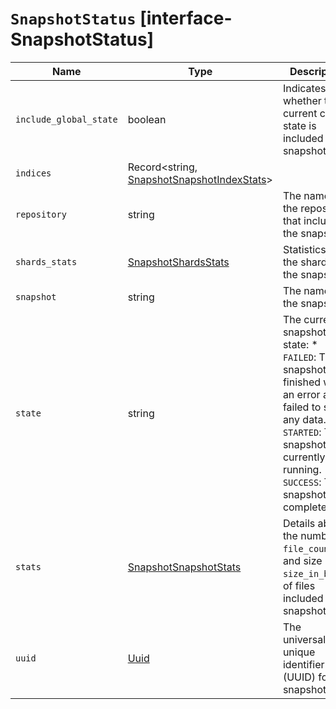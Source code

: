 # `SnapshotStatus` [interface-SnapshotStatus]

| Name | Type | Description |
| - | - | - |
| `include_global_state` | boolean | Indicates whether the current cluster state is included in the snapshot. |
| `indices` | Record<string, [SnapshotSnapshotIndexStats](./SnapshotSnapshotIndexStats.md)> | &nbsp; |
| `repository` | string | The name of the repository that includes the snapshot. |
| `shards_stats` | [SnapshotShardsStats](./SnapshotShardsStats.md) | Statistics for the shards in the snapshot. |
| `snapshot` | string | The name of the snapshot. |
| `state` | string | The current snapshot state: * `FAILED`: The snapshot finished with an error and failed to store any data. * `STARTED`: The snapshot is currently running. * `SUCCESS`: The snapshot completed. |
| `stats` | [SnapshotSnapshotStats](./SnapshotSnapshotStats.md) | Details about the number ( `file_count`) and size ( `size_in_bytes`) of files included in the snapshot. |
| `uuid` | [Uuid](./Uuid.md) | The universally unique identifier (UUID) for the snapshot. |
